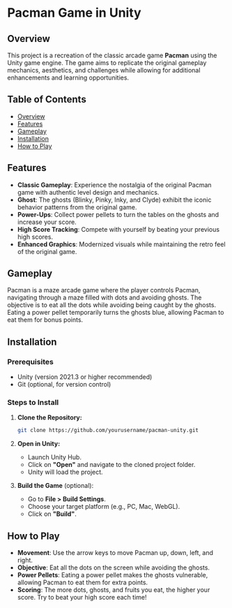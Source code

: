 # Pacman Game in Unity

## Overview
This project is a recreation of the classic arcade game **Pacman** using the Unity game engine. The game aims to replicate the original gameplay mechanics, aesthetics, and challenges while allowing for additional enhancements and learning opportunities.

## Table of Contents
- [Overview](#overview)
- [Features](#features)
- [Gameplay](#gameplay)
- [Installation](#installation)
- [How to Play](#how-to-play)

## Features
- **Classic Gameplay**: Experience the nostalgia of the original Pacman game with authentic level design and mechanics.
- **Ghost**: The ghosts (Blinky, Pinky, Inky, and Clyde) exhibit the iconic behavior patterns from the original game.
- **Power-Ups**: Collect power pellets to turn the tables on the ghosts and increase your score.
- **High Score Tracking**: Compete with yourself by beating your previous high scores.
- **Enhanced Graphics**: Modernized visuals while maintaining the retro feel of the original game.

## Gameplay
Pacman is a maze arcade game where the player controls Pacman, navigating through a maze filled with dots and avoiding ghosts. The objective is to eat all the dots while avoiding being caught by the ghosts. Eating a power pellet temporarily turns the ghosts blue, allowing Pacman to eat them for bonus points.

## Installation

### Prerequisites
- Unity (version 2021.3 or higher recommended)
- Git (optional, for version control)

### Steps to Install

1. **Clone the Repository:**
   ```bash
   git clone https://github.com/yourusername/pacman-unity.git
   ```

2. **Open in Unity:**
   - Launch Unity Hub.
   - Click on **"Open"** and navigate to the cloned project folder.
   - Unity will load the project.

3. **Build the Game** (optional):
   - Go to **File > Build Settings**.
   - Choose your target platform (e.g., PC, Mac, WebGL).
   - Click on **"Build"**.

## How to Play
- **Movement**: Use the arrow keys to move Pacman up, down, left, and right.
- **Objective**: Eat all the dots on the screen while avoiding the ghosts.
- **Power Pellets**: Eating a power pellet makes the ghosts vulnerable, allowing Pacman to eat them for extra points.
- **Scoring**: The more dots, ghosts, and fruits you eat, the higher your score. Try to beat your high score each time!

